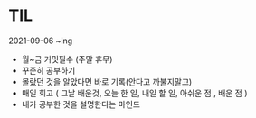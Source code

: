 # TIL
2021-09-06 ~ing
- 월~금 커밋필수 (주말 휴무) 
- 꾸준히 공부하기 
- 몰랐던 것을 알았다면 바로 기록(안다고 까불지말고) 
- 매일 회고 ( 그날 배운것, 오늘 한 일, 내일 할 일, 아쉬운 점 , 배운 점 )
- 내가 공부한 것을 설명한다는 마인드
